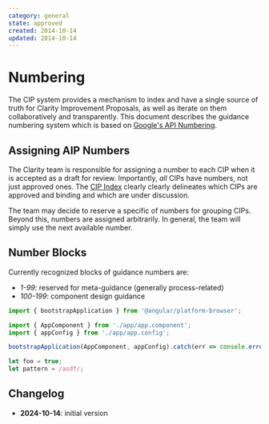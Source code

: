 ```yaml
---
category: general
state: approved
created: 2014-10-14
updated: 2014-10-14
---
```


# Numbering

The CIP system provides a mechanism to index and have a single source of truth for Clarity Improvement Proposals, as
well as iterate on them collaboratively and transparently. This document describes the guidance numbering system which
is based on [Google's API Numbering](https://google.aip.dev/2).

## Assigning AIP Numbers

The Clarity team is responsible for assigning a number to each CIP when it is accepted as a draft for review.
Importantly, *all* CIPs have numbers, not just approved ones. The [CIP Index](/) clearly clearly delineates which CIPs
are approved and binding and which are under discussion.

The team may decide to reserve a specific of numbers for grouping CIPs. Beyond this, numbers are assigned arbitrarily.
In general, the team will simply use the next available number.

## Number Blocks

Currently recognized blocks of guidance numbers are:

- *1-99*: reserved for meta-guidance (generally process-related)
- *100-199*: component design guidance

```ts
import { bootstrapApplication } from '@angular/platform-browser';

import { AppComponent } from './app/app.component';
import { appConfig } from './app/app.config';

bootstrapApplication(AppComponent, appConfig).catch(err => console.error(err));

let foo = true;
let pattern = /asdf/;
```

## Changelog

- **2024-10-14**: initial version
